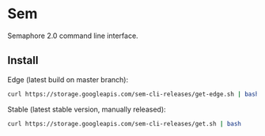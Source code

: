 # Sem

Semaphore 2.0 command line interface.

## Install

Edge (latest build on master branch):

``` bash
curl https://storage.googleapis.com/sem-cli-releases/get-edge.sh | bash
```

Stable (latest stable version, manually released):

``` bash
curl https://storage.googleapis.com/sem-cli-releases/get.sh | bash
```
